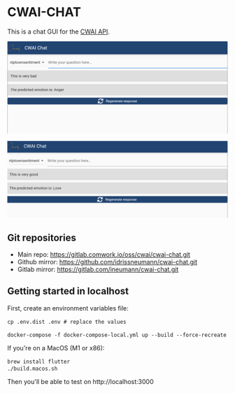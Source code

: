 # CWAI-CHAT

This is a chat GUI for the [CWAI API](https://gitlab.comwork.io/oss/cwai/cwai-api).

![gui1](./img/gui1.png)

![gui2](./img/gui2.png)

## Git repositories

* Main repo: https://gitlab.comwork.io/oss/cwai/cwai-chat.git
* Github mirror: https://github.com/idrissneumann/cwai-chat.git
* Gitlab mirror: https://gitlab.com/ineumann/cwai-chat.git

## Getting started in localhost

First, create an environment variables file:

```shell
cp .env.dist .env # replace the values
```

```shell
docker-compose -f docker-compose-local.yml up --build --force-recreate
```

If you're on a MacOS (M1 or x86):

```shell
brew install flutter
./build.macos.sh
```

Then you'll be able to test on http://localhost:3000
